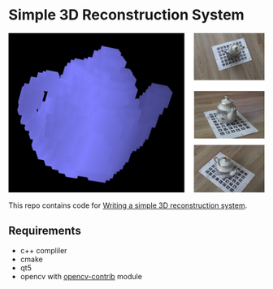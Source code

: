 # Simple 3D Reconstruction System

![logo](logo.jpg)

This repo contains code for [Writing a simple 3D reconstruction system](https://medium.com/@v.hramchenko/writing-a-simple-3d-reconstruction-system-221e2a1fa5ae).

## Requirements
* c++ compliler
* cmake
* qt5
* opencv with [opencv-contrib](https://github.com/opencv/opencv_contrib) module


